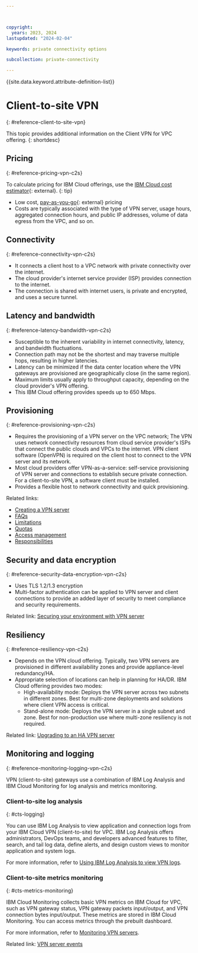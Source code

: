 ```yaml
---



copyright:
  years: 2023, 2024
lastupdated: "2024-02-04"

keywords: private connectivity options

subcollection: private-connectivity

---
```


{{site.data.keyword.attribute-definition-list}}

# Client-to-site VPN
{: #reference-client-to-site-vpn}

This topic provides additional information on the Client VPN for VPC offering.
{: shortdesc}

## Pricing
{: #reference-pricing-vpn-c2s}

To calculate pricing for IBM Cloud offerings, use the [IBM Cloud cost estimator](https://www.ibm.com/cloud/cloud-calculator){: external}.
{: tip}

* Low cost, [pay-as-you-go](https://www.ibm.com/cloud/pricing/pay-as-you-go){: external} pricing
* Costs are typically associated with the type of VPN server, usage hours, aggregated connection hours, and public IP addresses, volume of data egress from the VPC, and so on.

## Connectivity
{: #reference-connectivity-vpn-c2s}

* It connects a client host to a VPC network with private connectivity over the internet.
* The cloud provider's internet service provider (ISP) provides connection to the internet.
* The connection is shared with internet users, is private and encrypted, and uses a secure tunnel.

## Latency and bandwidth
{: #reference-latency-bandwidth-vpn-c2s}

* Susceptible to the inherent variability in internet connectivity, latency, and bandwidth fluctuations.
* Connection path may not be the shortest and may traverse multiple hops, resulting in higher latencies.
* Latency can be minimized if the data center location where the VPN gateways are provisioned are geographically close (in the same region).
* Maximum limits usually apply to throughput capacity, depending on the cloud provider's VPN offering.
* This IBM Cloud offering provides speeds up to 650 Mbps.

## Provisioning
{: #reference-provisioning-vpn-c2s}

* Requires the provisioning of a VPN server on the VPC network; The VPN uses network connectivity resources from cloud service provider's ISPs that connect the public clouds and VPCs to the internet. VPN client software (OpenVPN) is required on the client host to connect to the VPN server and its network.
* Most cloud providers offer VPN-as-a-service: self-service provisioning of VPN server and connections to establish secure private connection. For a client-to-site VPN, a software client must be installed.
* Provides a flexible host to network connectivity and quick provisioning.

Related links:
* [Creating a VPN server](/docs/vpc?topic=vpc-vpn-create-server&interface=ui)
* [FAQs](/docs/vpc?topic=vpc-faqs-vpn-server)
* [Limitations](/docs/vpc?topic=vpc-vpn-client-vpn-limitations)
* [Quotas](/docs/vpc?topic=vpc-quotas#vpn-server-quotas)
* [Access management](/docs/vpc?topic=vpc-iam-getting-started)
* [Responsibilities](/docs/vpc?topic=vpc-responsibilities-vpc)

## Security and data encryption
{: #reference-security-data-encryption-vpn-c2s}

* Uses TLS 1.2/1.3 encryption
* Multi-factor authentication can be applied to VPN server and client connections to provide an added layer of security to meet compliance and security requirements.

Related link: [Securing your environment with VPN server](/docs/vpc?topic=vpc-client-to-site-vpn-securing-environment)

## Resiliency
{: #reference-resiliency-vpn-c2s}

* Depends on the VPN cloud offering. Typically, two VPN servers are provisioned in different availability zones and provide appliance-level redundancy/HA.
* Appropriate selection of locations can help in planning for HA/DR. IBM Cloud offering provides two modes:
   * High-availability mode: Deploys the VPN server across two subnets in different zones. Best for multi-zone deployments and solutions where client VPN access is critical.
   * Stand-alone mode: Deploys the VPN server in a single subnet and zone. Best for non-production use where multi-zone resiliency is not required.

Related link: [Upgrading to an HA VPN server](/docs/vpc?topic=vpc-vpn-client-to-site-change-server-types)

## Monitoring and logging
{: #reference-monitoring-logging-vpn-c2s}

VPN (client-to-site) gateways use a combination of IBM Log Analysis and IBM Cloud Monitoring for log analysis and metrics monitoring.

### Client-to-site log analysis
{: #cts-logging}

You can use IBM Log Analysis to view application and connection logs from your IBM Cloud VPN (client-to-site) for VPC. IBM Log Analysis offers administrators, DevOps teams, and developers advanced features to filter, search, and tail log data, define alerts, and design custom views to monitor application and system logs.

For more information, refer to [Using IBM Log Analysis to view VPN logs](/docs/vpc?topic=vpc-using-log-analysis-to-view-vpn-logs&interface=ui).

### Client-to-site metrics monitoring
{: #cts-metrics-monitoring}

IBM Cloud Monitoring collects basic VPN metrics on IBM Cloud for VPC, such as VPN gateway status, VPN gateway packets input/output, and VPN connection bytes input/output. These metrics are stored in IBM Cloud Monitoring. You can access metrics through the prebuilt dashboard.

For more information, refer to [Monitoring VPN servers](/docs/vpc?topic=vpc-vpn-client-to-site-monitoring&interface=ui).

Related link: [VPN server events](/docs/vpc?topic=vpc-at_events#events-vpn-server)

